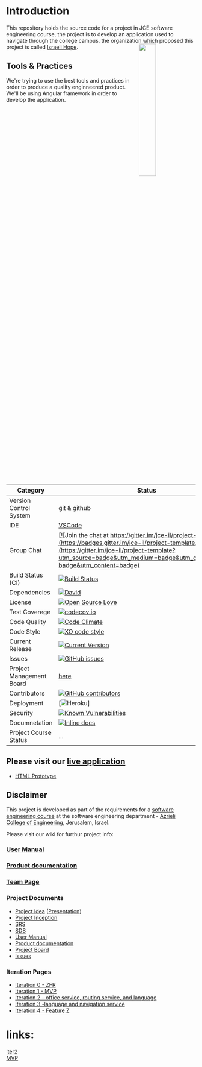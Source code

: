 # Introduction
This repository holds the source code for a project in JCE software engineering course, the project is to develop an application used to navigate through the college campus, the organization which proposed this project is called [Israeli Hope](https://www.israeli-hope.gov.il/).
<img align = "right" src = "https://www.israeli-hope.gov.il/sites/all/themes/fatfish_subtheme/logo.png" width = 30%>



## Tools & Practices
We're trying to use the best tools and practices in order to produce a quality enginneered product.
We'll be using Angular framework in order to develop the application.

|Category|Status|
|---|---|
| Version Control System| git & github |
| IDE | [VSCode](https://code.visualstudio.com) |
| Group Chat | [![Join the chat at https://gitter.im/jce-il/project-template](https://badges.gitter.im/jce-il/project-template.svg)](https://gitter.im/jce-il/project-template?utm_source=badge&utm_medium=badge&utm_campaign=pr-badge&utm_content=badge) |
| Build Status (CI) |  [![Build Status](https://travis-ci.org/jce-il/project-template.svg?branch=master)](https://travis-ci.org/jce-il/project-template) |
| Dependencies | [![David](https://img.shields.io/david/dev/idleberg/vscode-badges.svg?style=flat-square)](https://david-dm.org/jce-il/project-template?type=dev) |
| License | [![Open Source Love](https://badges.frapsoft.com/os/mit/mit.svg?v=102)](https://github.com/ellerbrock/open-source-badge/) |
| Test Coverege | [![codecov.io](https://codecov.io/github/jce-il/project-template/coverage.svg?branch=master)](https://codecov.io/github/jce-il/project-template?branch=master) |
| Code Quality | [![Code Climate](https://codeclimate.com/github/jce-il/project-template.svg)](https://codeclimate.com/github/jce-il/project-template) |
| Code Style | [![XO code style](https://img.shields.io/badge/code_style-XO-5ed9c7.svg)](https://github.com/jce-il/project-template) |
| Current Release | [![Current Version](https://img.shields.io/github/release/jce-il/project-template.svg?style=flat)](https://github.com/jce-il/project-template/releases) |
| Issues | [![GitHub issues](https://img.shields.io/github/issues/jce-il/project-template.svg?style=flat)](https://github.com/jce-il/project-template/issues) |
| Project Management Board| [here](https://github.com/alkerr/JCE-Indoor-Nav/issues) |
| Contributors | [![GitHub contributors](https://img.shields.io/github/contributors/cdnjs/cdnjs.svg)](https://github.com/jce-il/project-template/graphs/contributors)|
| Deployment | [![Heroku](http://heroku-badge.herokuapp.com/?app=my-app&style=flat&svg=1&root=index.html)] |
| Security | [![Known Vulnerabilities](https://snyk.io/test/github/jce-il/project-template/badge.svg)](https://snyk.io/test/github/jce-il/project-template) |
| Documnetation | [![Inline docs](http://inch-ci.org/github/jce-il/project-template.svg?branch=master)](http://inch-ci.org/github/jce-il/project-template) |
| Project Course Status | ... |

## Please visit our [live application](https://demo.reactstarterkit.com/)
- [HTML Prototype](https://htmlpreview.github.io/?https://raw.githubusercontent.com/alkerr/JCE-Indoor-Nav/master/html%20prototype/language.html)


## Disclaimer
This project is developed as part of the requirements for a [software engineering course](https://github.com/jce-il/se-class/wiki) at the software engineering department - [Azrieli College of Engineering](http://www.jce.ac.il/), Jerusalem, Israel.

Please visit our wiki for furthur project info: 

### [User Manual](https://github.com/alkerr/JCE-Indoor-Nav/wiki/User-Manual) 

### [Product documentation](https://github.com/alkerr/JCE-Indoor-Nav/wiki/Product-documentation) 

### [Team Page](../../wiki/team)

### Project Documents
- [Project Idea](docs/idea.pdf) ([Presentation](docs/idea-slides.pdf))
- [Project Inception](../../wiki/inception)
- [SRS](https://github.com/alkerr/JCE-Indoor-Nav/wiki/SRS)  
- [SDS](https://github.com/alkerr/JCE-Indoor-Nav/wiki/SDS)  
- [User Manual](https://github.com/alkerr/JCE-Indoor-Nav/wiki/User-Manual)  
- [Product documentation](https://github.com/alkerr/JCE-Indoor-Nav/wiki/Product-documentation)  
- [Project Board](https://github.com/alkerr/JCE-Indoor-Nav/projects/1)  
- [Issues](https://github.com/alkerr/JCE-Indoor-Nav/issues)



### Iteration Pages
- [Iteration 0 - ZFR](https://github.com/alkerr/JCE-Indoor-Nav/wiki/ZFR---Zero-Feature-Release)
- [Iteration 1 - MVP](https://github.com/alkerr/JCE-Indoor-Nav/wiki/Iter1-Minimal-Viable-Product)
- [Iteration 2 - office service, routing service, and language](https://github.com/alkerr/JCE-Indoor-Nav/wiki/Iter2-office-service,-routing-service,-and-language)
- [Iteration 3 -language and navigation service](https://github.com/alkerr/JCE-Indoor-Nav/wiki/iter3-language-service,-navigation-service-and-alpha-release)
- [Iteration 4 - Feature Z]()

# links:
[iter2](https://github.com/alkerr/JCE-Indoor-Nav/wiki/Iter2-office-service,-routing-service,-and-language)  
[MVP](https://github.com/alkerr/JCE-Indoor-Nav/wiki/Iter1-Minimal-Viable-Product)  



